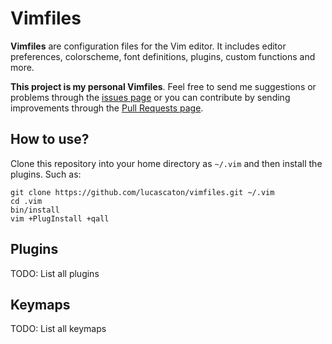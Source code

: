 # Vimfiles

**Vimfiles** are configuration files for the Vim editor. It includes editor preferences, colorscheme,
font definitions, plugins, custom functions and more.

**This project is my personal Vimfiles**. Feel free to send me suggestions or problems through the [issues page](https://github.com/arandilopez/vimfiles/issues/new) or you can contribute by sending improvements through the [Pull Requests page](https://github.com/arandilopez/vimfiles/pulls).

## How to use?

Clone this repository into your home directory as `~/.vim` and then install the plugins. Such as:

    git clone https://github.com/lucascaton/vimfiles.git ~/.vim
    cd .vim
    bin/install
    vim +PlugInstall +qall

## Plugins

TODO: List all plugins

## Keymaps

TODO: List all keymaps
